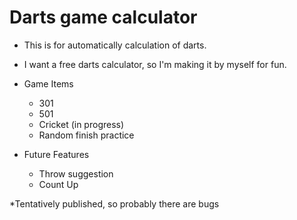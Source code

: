 # Darts game calculator

- This is for automatically calculation of darts.
- I want a free darts calculator, so I'm making it by myself for fun.

- Game Items
  - 301
  - 501
  - Cricket (in progress)
  - Random finish practice

- Future Features
  - Throw suggestion
  - Count Up


*Tentatively published, so probably there are bugs